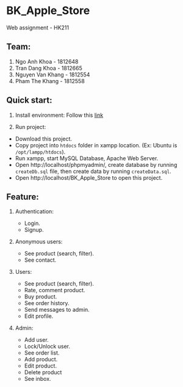 # BK_Apple_Store

Web assignment - HK211

## Team:

1. Ngo Anh Khoa - 1812648
2. Tran Dang Khoa - 1812665
3. Nguyen Van Khang - 1812554
4. Pham The Khang - 1812558

## Quick start:

1. Install environment:
   Follow this [link](https://www.apachefriends.org/download.html)

2. Run project:

- Download this project.
- Copy project into `htdocs` folder in xampp location. (Ex: Ubuntu is `/opt/lampp/htdocs`).
- Run xampp, start MySQL Database, Apache Web Server.
- Open http://localhost/phpmyadmin/, create database by running `createDb.sql` file, then create data by running `createData.sql`.
- Open http://localhost/BK_Apple_Store to open this project.

## Feature:

1. Authentication:

   - Login.
   - Signup.

2. Anonymous users:

   - See product (search, filter).
   - See contact.

3. Users:

   - See product (search, filter).
   - Rate, comment product.
   - Buy product.
   - See order history.
   - Send messages to admin.
   - Edit profile.

4. Admin:

   - Add user.
   - Lock/Unlock user.
   - See order list.
   - Add product.
   - Edit product.
   - Delete product
   - See inbox.
